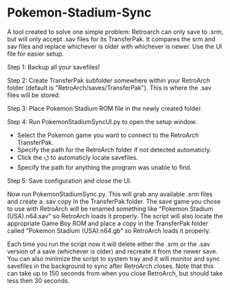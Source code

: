 # Pokemon-Stadium-Sync
A tool created to solve one simple problem: Retroarch can only save to .srm, but will only accept .sav files for its TransferPak.
It compares the srm and sav files and replace whichever is older with whichever is newer. Use the UI file for easier setup.


Step 1: Backup all your savefiles!

Step 2: Create TransferPak subfolder somewhere within your RetroArch folder (default is "RetroArch/saves/TransferPak"). This is where the .sav files will be stored.

Step 3: Place Pokemon Stadium ROM file in the newly created folder.

Step 4: Run PokemonStadiumSyncUI.py to open the setup window.
 - Select the Pokemon game you want to connect to the RetroArch TransferPak.
 - Specify the path for the RetroArch folder if not detected automaticly.
 - Click the ⭯ to automaticly locate savefiles.
 - Specify the path for anything the program was unable to find.

Step 5: Save configuration and close the UI.


Now run PokemonStadiumSync.py. This will grab any available .srm files and create a .sav copy in the TransferPak folder.
The save game you chose to use with RetroArch will be renamed something like "Pokemon Stadium (USA).n64.sav" so RetroArch loads it properly. The script will also locate the appropriate Game Boy ROM and place a copy in the TransferPak folder called "Pokemon Stadium (USA).n64.gb" so RetroArch loads it properly.

Each time you run the script now it will delete either the .srm or the .sav version of a save (whichever is older) and recreate it from the newer save. You can also minimize the script to system tray and it will monitor and sync savefiles in the background to sync after RetroArch closes. Note that this can take up to 150 seconds from when you close RetroArch, but should take less then 30 seconds.